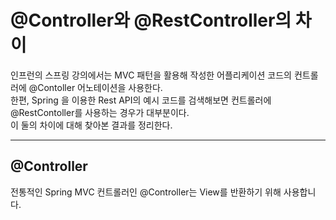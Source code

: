 # @Controller와 @RestController의 차이
인프런의 스프링 강의에서는 MVC 패턴을 활용해 작성한 어플리케이션 코드의 컨트롤러에 @Contoller 어노테이션을 사용한다. <br>
한편, Spring 을 이용한 Rest API의 예시 코드를 검색해보면 컨트롤러에 @RestContoller를 사용하는 경우가 대부분이다. <br>
이 둘의 차이에 대해 찾아본 결과를 정리한다.

---
## @Controller
전통적인 Spring MVC 컨트롤러인 @Controller는 View를 반환하기 위해 사용합니다. 

